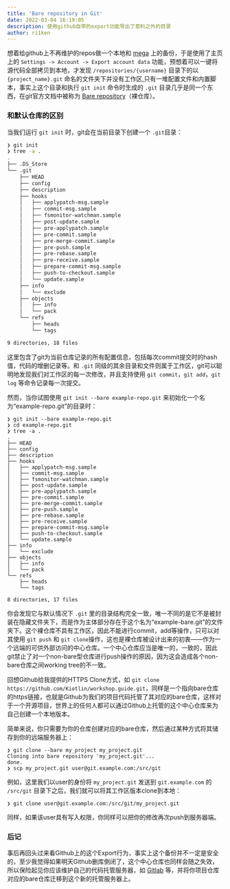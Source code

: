 ```yaml
---
title: 'Bare repository in Git'
date: 2022-03-04 16:19:05
description: 使用github自带的export功能导出了意料之外的目录
author: ri1ken
---
```


想着给github上不再维护的repos做一个本地和 [mega](https://mega.nz) 上的备份，于是使用了主页上的 `Settings -> Account -> Export account data` 功能，预想着可以一键将源代码全部拷贝到本地，才发现 `/repositories/{username}` 目录下的以 `{project_name}.git` 命名的文件夹下并没有工作区,只有一堆配置文件和内置脚本，事实上这个目录和执行 `git init` 命令时生成的 `.git` 目录几乎是同一个东西，在git官方文档中被称为 [Bare repository](https://git-scm.com/book/en/v2/Git-on-the-Server-Getting-Git-on-a-Server)（裸仓库）。

### 和默认仓库的区别

当我们运行 `git init` 时，git会在当前目录下创建一个 `.git`目录：
```bash
❯ git init 
❯ tree -a .
.
├── .DS_Store
└── .git
    ├── HEAD
    ├── config
    ├── description
    ├── hooks
    │   ├── applypatch-msg.sample
    │   ├── commit-msg.sample
    │   ├── fsmonitor-watchman.sample
    │   ├── post-update.sample
    │   ├── pre-applypatch.sample
    │   ├── pre-commit.sample
    │   ├── pre-merge-commit.sample
    │   ├── pre-push.sample
    │   ├── pre-rebase.sample
    │   ├── pre-receive.sample
    │   ├── prepare-commit-msg.sample
    │   ├── push-to-checkout.sample
    │   └── update.sample
    ├── info
    │   └── exclude
    ├── objects
    │   ├── info
    │   └── pack
    └── refs
        ├── heads
        └── tags

9 directories, 18 files
```
这里包含了git为当前仓库记录的所有配置信息，包括每次commit提交时的hash值，代码的增删记录等。和 `.git` 同级的其余目录和文件则属于工作区，git可以聪明地发现我们对工作区的每一次修改，并且支持使用 `git commit`，`git add`，`git log` 等命令记录每一次提交。

然而，当你试图使用 `git init --bare example-repo.git` 来初始化一个名为“example-repo.git”的目录时：
```
❯ git init --bare example-repo.git
❯ cd example-repo.git
❯ tree -a .
.
├── HEAD
├── config
├── description
├── hooks
│   ├── applypatch-msg.sample
│   ├── commit-msg.sample
│   ├── fsmonitor-watchman.sample
│   ├── post-update.sample
│   ├── pre-applypatch.sample
│   ├── pre-commit.sample
│   ├── pre-merge-commit.sample
│   ├── pre-push.sample
│   ├── pre-rebase.sample
│   ├── pre-receive.sample
│   ├── prepare-commit-msg.sample
│   ├── push-to-checkout.sample
│   └── update.sample
├── info
│   └── exclude
├── objects
│   ├── info
│   └── pack
└── refs
    ├── heads
    └── tags

8 directories, 17 files
```
你会发现它与默认情况下 `.git` 里的目录结构完全一致，唯一不同的是它不是被封装在隐藏文件夹下，而是作为主体部分存在于这个名为“example-bare.git”的文件夹下。这个裸仓库不具有工作区，因此不能进行commit，add等操作，只可以对其使用 `git push` 和 `git clone`操作，这也是裸仓库被设计出来的初衷——作为一个远端的可供外部访问的中心仓库。一个中心仓库应当是唯一的，一致的，因此git禁止了对一个non-bare型仓库进行push操作的原因，因为这会造成各个non-bare仓库之间working tree的不一致。

回想Github给我提供的HTTPS Clone方式，如 `git clone https://github.com/Kiotlin/workshop.guide.git`，同样是一个指向bare仓库的https链接，也就是Github为我们的项目代码托管了其对应的bare仓库，这样对于一个开源项目，世界上的任何人都可以通过Github上托管的这个中心仓库来为自己创建一个本地版本。

简单来说，你只需要为你的仓库创建对应的bare仓库，然后通过某种方式将其储存到你的远端服务器上：
```
❯ git clone --bare my_project my_project.git
Cloning into bare repository 'my_project.git'...
done.
❯ scp my_project.git user@git.example.com:/src/git
```
例如，这里我们以user的身份将 `my_project.git` 发送到 `git.example.com` 的 `/src/git` 目录下之后，我们就可以将其工作区版本clone到本地：
```
❯ git clone user@git.example.com:/src/git/my_project.git
```
同样，如果该user具有写入权限，你同样可以把你的修改再次push到服务器端。

### 后记

事后再回头过来看Github上的这个Export行为，事实上这个备份并不一定是安全的，至少我觉得如果明天Github删库倒闭了，这个中心仓库也同样会随之失效，所以保险起见你应该维护自己的代码托管服务器，如 [Gitlab](https://about.gitlab.com/install/) 等，并将你项目仓库对应的bare仓库迁移到这个新的托管服务器上。